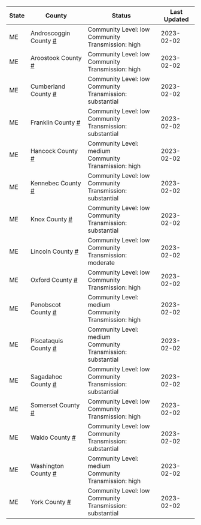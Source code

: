State | County | Status | Last Updated
--- | --- | --- | --- 
ME | Androscoggin County <a href="#androscoggin_county">#</a> | <a name="androscoggin_county"></a>Community Level: low<br/>Community Transmission: high | 2023-02-02
ME | Aroostook County <a href="#aroostook_county">#</a> | <a name="aroostook_county"></a>Community Level: low<br/>Community Transmission: high | 2023-02-02
ME | Cumberland County <a href="#cumberland_county">#</a> | <a name="cumberland_county"></a>Community Level: low<br/>Community Transmission: substantial | 2023-02-02
ME | Franklin County <a href="#franklin_county">#</a> | <a name="franklin_county"></a>Community Level: low<br/>Community Transmission: substantial | 2023-02-02
ME | Hancock County <a href="#hancock_county">#</a> | <a name="hancock_county"></a>Community Level: medium<br/>Community Transmission: high | 2023-02-02
ME | Kennebec County <a href="#kennebec_county">#</a> | <a name="kennebec_county"></a>Community Level: low<br/>Community Transmission: substantial | 2023-02-02
ME | Knox County <a href="#knox_county">#</a> | <a name="knox_county"></a>Community Level: low<br/>Community Transmission: substantial | 2023-02-02
ME | Lincoln County <a href="#lincoln_county">#</a> | <a name="lincoln_county"></a>Community Level: low<br/>Community Transmission: moderate | 2023-02-02
ME | Oxford County <a href="#oxford_county">#</a> | <a name="oxford_county"></a>Community Level: low<br/>Community Transmission: high | 2023-02-02
ME | Penobscot County <a href="#penobscot_county">#</a> | <a name="penobscot_county"></a>Community Level: medium<br/>Community Transmission: high | 2023-02-02
ME | Piscataquis County <a href="#piscataquis_county">#</a> | <a name="piscataquis_county"></a>Community Level: medium<br/>Community Transmission: substantial | 2023-02-02
ME | Sagadahoc County <a href="#sagadahoc_county">#</a> | <a name="sagadahoc_county"></a>Community Level: low<br/>Community Transmission: substantial | 2023-02-02
ME | Somerset County <a href="#somerset_county">#</a> | <a name="somerset_county"></a>Community Level: low<br/>Community Transmission: high | 2023-02-02
ME | Waldo County <a href="#waldo_county">#</a> | <a name="waldo_county"></a>Community Level: low<br/>Community Transmission: substantial | 2023-02-02
ME | Washington County <a href="#washington_county">#</a> | <a name="washington_county"></a>Community Level: medium<br/>Community Transmission: high | 2023-02-02
ME | York County <a href="#york_county">#</a> | <a name="york_county"></a>Community Level: low<br/>Community Transmission: substantial | 2023-02-02
